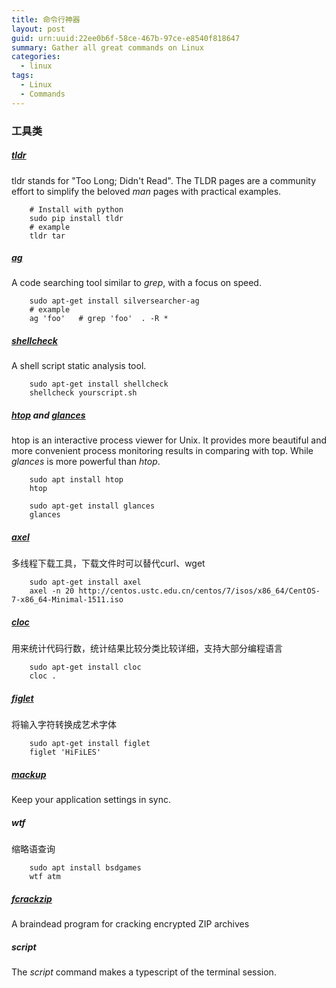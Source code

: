 ```yaml
---
title: 命令行神器
layout: post
guid: urn:uuid:22ee0b6f-58ce-467b-97ce-e8540f818647
summary: Gather all great commands on Linux
categories:
  - linux
tags:
  - Linux
  - Commands
---
```


### 工具类
##### [tldr](https://github.com/tldr-pages/tldr)
tldr stands for "Too Long; Didn't Read". The TLDR pages are a community effort to simplify the beloved *man* pages with practical examples.
```
    # Install with python
    sudo pip install tldr
    # example
    tldr tar
```

##### [ag](https://github.com/ggreer/the_silver_searcher)
A code searching tool similar to *grep*, with a focus on speed.
```
    sudo apt-get install silversearcher-ag
    # example
    ag 'foo'   # grep 'foo'  . -R *
```

##### [shellcheck](https://github.com/koalaman/shellcheck)
A shell script static analysis tool.
```
    sudo apt-get install shellcheck
    shellcheck yourscript.sh
```

##### [htop](https://hisham.hm/htop/) and [glances](https://nicolargo.github.io/glances/)
htop is an interactive process viewer for Unix. It provides more beautiful and more convenient process monitoring results in comparing with top.
While *glances* is more powerful than *htop*.
```
    sudo apt install htop
    htop

    sudo apt-get install glances
    glances
```

##### [axel](http://axel.alioth.debian.org/)
多线程下载工具，下载文件时可以替代curl、wget
```
    sudo apt-get install axel
    axel -n 20 http://centos.ustc.edu.cn/centos/7/isos/x86_64/CentOS-7-x86_64-Minimal-1511.iso
```

##### [cloc](https://github.com/cgag/loc)
用来统计代码行数，统计结果比较分类比较详细，支持大部分编程语言
```
    sudo apt-get install cloc
    cloc .
```

##### [figlet](http://www.figlet.org/)
将输入字符转换成艺术字体
```
    sudo apt-get install figlet 
    figlet 'HiFiLES'
```

##### [mackup](https://github.com/lra/mackup)
Keep your application settings in sync.

##### wtf
缩略语查询
```
    sudo apt install bsdgames
    wtf atm
```

##### [fcrackzip](https://github.aom/hyc/fcrackzip)
A braindead program for cracking encrypted ZIP archives

##### script
The *script* command makes a typescript of the terminal session.
